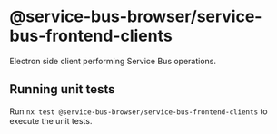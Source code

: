 # @service-bus-browser/service-bus-frontend-clients

Electron side client performing Service Bus operations.

## Running unit tests

Run `nx test @service-bus-browser/service-bus-frontend-clients` to execute the unit tests.
